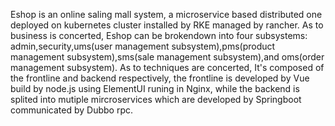  Eshop is an online saling mall system, a microservice based distributed one deployed on kubernetes cluster installed by RKE managed by rancher. 
  As to business is concerted, Eshop can be brokendown into four subsystems: admin,security,ums(user management subsystem),pms(product management subsystem),sms(sale management subsystem),and oms(order management subsystem).
  As to techniques are concerted, It's composed of the frontline and backend respectively, the frontline is developed by Vue build by node.js using ElementUI runing in Nginx, while the backend is splited into mutiple mircroservices which are developed by Springboot communicated by Dubbo rpc.

